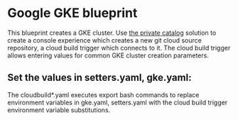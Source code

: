 # Google GKE blueprint
This blueprint creates a GKE cluster.
Use [the private catalog](https://github.com/hilliao/enterprise-solutions/tree/master/googlecloud/infrastructure/deployment-manager/private-catalog)
solution to create a console experience which creates a new git cloud source repository, a cloud build trigger 
which connects to it. The cloud build trigger allows entering values for common GKE cluster creation parameters.

## Set the values in setters.yaml, gke.yaml:
The cloudbuild*.yaml executes export bash commands to replace environment variables in gke.yaml, setters.yaml
with the cloud build trigger environment variable substitutions.
